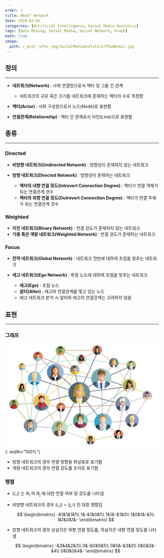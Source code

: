 ```yaml
---
order: 1
title: What? Network
date: 2024-02-01
categories: [Artificial Intelligence, Social Media Analytics]
tags: [Data Mining, Social Media, Social Network, Graph]
math: true
image:
  path: /_post_refer_img/SocialMediaAnalytics/Thumbnail.jpg
---
```


## 정의
-----

- **네트워크(Network)** : 사회 연결망으로서 액터 및 그들 간 관계
    - 네트워크의 규모 혹은 크기를 네트워크에 존재하는 액터의 수로 측정함

- **액터(Actor)** : 사회 구성원으로서 노드(Node)로 표현함

- **연결관계(Relationship)** : 액터 간 관계로서 라인(Line)으로 표현함

## 종류
-----

### Directed

- **비방향 네트워크(Undirected Network)** : 방향성이 존재하지 않는 네트워크

- **방향 네트워크(Directed Network)** : 방향성이 존재하는 네트워크
    - **액터의 내향 연결 정도(Introvert Connection Degree)** : 액터가 연결 객체가 되는 연결관계 갯수
    - **액터의 외향 연결 정도(Outrovert Connection Degree)** : 액터가 연결 주체가 되는 연결관계 갯수

### Weighted

- **이진 네트워크(Binary Network)** : 연결 강도가 존재하지 않는 네트워크
- **가중 혹은 계량 네트워크(Weighted Network)** : 연결 강도가 존재하는 네트워크

### Focus

- **전역 네트워크(Global Network)** : 네트워크 전반에 대하여 초점을 맞추는 네트워크

- **에고 네트워크(Ego Network)** : 특정 노드에 대하여 초점을 맞추는 네트워크
    - **에고(Ego)** : 초점 노드
    - **알터(Alter)** : 에고와 연결관계를 맺고 있는 노드
    - 에고 네트워크 분석 시 알터와 에고의 연결관계는 고려하지 않음

## 표현
-----

### 그래프

![Thumbnail](/_post_refer_img/SocialMediaAnalytics/Thumbnail.jpg){: width="100%"}

- 방향 네트워크의 경우 연결 방향을 화살표로 표기함
- 계량 네트워크의 경우 연결 강도를 숫자로 표기함

### 행렬

- $(i, j)$ 는 $N_i$ 의 $N_j$ 에 대한 연결 여부 및 강도를 나타냄

- 비방향 네트워크의 경우 $(i, j)=(j, i)$ 인 대칭 행렬임

    $$
    \begin{bmatrix}
    -&1&1&1&1\\
    1&-&1&0&1\\ 
    1&1&-&1&0\\
    1&0&1&-&1\\
    1&1&0&1&-
    \end{bmatrix}
    $$

- 방향 네트워크의 경우 상삼각은 외향 연결 정도를, 하삼각은 내향 연결 정도를 나타냄

    $$
    \begin{bmatrix}
    -&3&4&2&3\\
    0&-&0&0&5\\ 
    0&5&-&3&0\\
    0&0&0&-&4\\
    0&0&0&4&-
    \end{bmatrix}
    $$